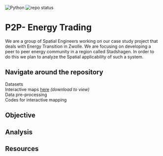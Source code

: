 ![Python](https://img.shields.io/badge/Python-3.10.16-blue?logo=python) ![repo status](https://www.repostatus.org/badges/latest/active.svg)
# P2P- Energy Trading
We are a group of Spatial Engineers working on our case study project that deals with Energy Transition in Zwolle. We are focusing on developing a peer to peer energy community in a region called Stadshagen. In order to do this we plan to analyze the Spatial applicability of such a system.

## Navigate around the repository
Datasets </br>
Interactive maps [here](https://github.com/medh642/P2P-Trading/blob/main/P2PSim/SeasonalClassification.html) *(download to view)*</br>
Data pre-processing </br>
Codes for interactive mapping </br>

## Objective 

## Analysis 

## Resources



